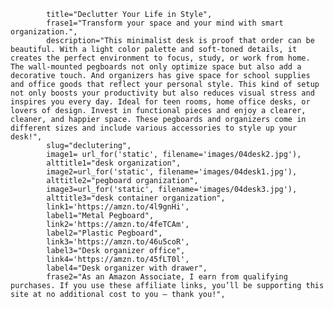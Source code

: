             title="Declutter Your Life in Style",
            frase1="Transform your space and your mind with smart organization.",
            description="This minimalist desk is proof that order can be beautiful. With a light color palette and soft-toned details, it creates the perfect environment to focus, study, or work from home. The wall-mounted pegboards not only optimize space but also add a decorative touch. And organizers has give space for school supplies and office goods that reflect your personal style. This kind of setup not only boosts your productivity but also reduces visual stress and inspires you every day. Ideal for teen rooms, home office desks, or lovers of design. Invest in functional pieces and enjoy a clearer, cleaner, and happier space. These pegboards and organizers come in different sizes and include various accessories to style up your desk!",
            slug="declutering",
            image1= url_for('static', filename='images/04desk2.jpg'),  
            alttitle1="desk organization",
            image2=url_for('static', filename='images/04desk1.jpg'),
            alttitle2="pegboard organization",
            image3=url_for('static', filename='images/04desk3.jpg'),
            alttitle3="desk container organization",
            link1='https://amzn.to/4l9gnHi',
            label1="Metal Pegboard",
            link2='https://amzn.to/4feTCAm',
            label2="Plastic Pegboard",
            link3='https://amzn.to/46u5coR',
            label3="Desk organizer office",
            link4='https://amzn.to/45fLT0l',
            label4="Desk organizer with drawer",
            frase2="As an Amazon Associate, I earn from qualifying purchases. If you use these affiliate links, you’ll be supporting this site at no additional cost to you — thank you!",